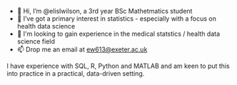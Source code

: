 - 👋 Hi, I’m @elislwilson, a 3rd year BSc Mathetmatics student
- 👀 I’ve got a primary interest in statistics - especially with a focus on health data science
- 🌱 I'm looking to gain experience in the medical statstics / health data science field 
- 📫 Drop me an email at ew613@exeter.ac.uk 

I have experience with SQL, R, Python and MATLAB and am keen to put this into practice in a practical, data-driven setting. 

<!---
elislwilson/elislwilson is a ✨ special ✨ repository because its `README.md` (this file) appears on your GitHub profile.
You can click the Preview link to take a look at your changes.
--->
